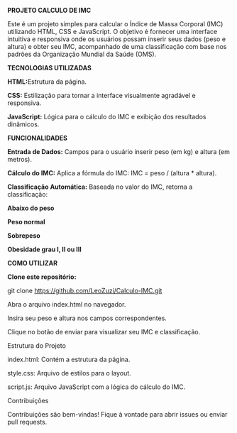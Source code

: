 <b>PROJETO CALCULO DE IMC</b>

Este é um projeto simples para calcular o Índice de Massa Corporal (IMC) utilizando HTML, CSS e JavaScript. O objetivo é fornecer uma interface intuitiva e responsiva onde os usuários possam inserir seus dados (peso e altura) e obter seu IMC, acompanhado de uma classificação com base nos padrões da Organização Mundial da Saúde (OMS).

<b>TECNOLOGIAS UTILIZADAS</b>

<b>HTML:</b>Estrutura da página.

<b>CSS:</b> Estilização para tornar a interface visualmente agradável e responsiva.

<b>JavaScript:</b> Lógica para o cálculo do IMC e exibição dos resultados dinâmicos.

<b>FUNCIONALIDADES</b>

<b>Entrada de Dados:</b> Campos para o usuário inserir peso (em kg) e altura (em metros).

<b>Cálculo do IMC:</b> Aplica a fórmula do IMC: IMC = peso / (altura * altura).

<b>Classificação Automática:</b> Baseada no valor do IMC, retorna a classificação:

<b>Abaixo do peso</b>

<b>Peso normal</b>

<b>Sobrepeso</b>

<b>Obesidade grau I, II ou III</b>

<b>COMO UTILIZAR</b>

<b>Clone este repositório:</b>

git clone https://github.com/LeoZuzi/Calculo-IMC.git

Abra o arquivo index.html no navegador.

Insira seu peso e altura nos campos correspondentes.

Clique no botão de enviar para visualizar seu IMC e classificação.

Estrutura do Projeto

index.html: Contém a estrutura da página.

style.css: Arquivo de estilos para o layout.

script.js: Arquivo JavaScript com a lógica do cálculo do IMC.

Contribuições

Contribuições são bem-vindas! Fique à vontade para abrir issues ou enviar pull requests.
